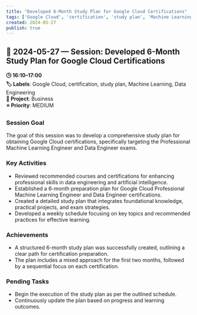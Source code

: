 ```yaml
---
title: "Developed 6-Month Study Plan for Google Cloud Certifications"
tags: ['Google Cloud', 'certification', 'study plan', 'Machine Learning', 'Data Engineering']
created: 2024-05-27
publish: true
---
```


## 📅 2024-05-27 — Session: Developed 6-Month Study Plan for Google Cloud Certifications

**🕒 16:10–17:00**  
**🏷️ Labels**: Google Cloud, certification, study plan, Machine Learning, Data Engineering  
**📂 Project**: Business  
**⭐ Priority**: MEDIUM  


### Session Goal
The goal of this session was to develop a comprehensive study plan for obtaining Google Cloud certifications, specifically targeting the Professional Machine Learning Engineer and Data Engineer exams.

### Key Activities
- Reviewed recommended courses and certifications for enhancing professional skills in data engineering and artificial intelligence.
- Established a 6-month preparation plan for Google Cloud Professional Machine Learning Engineer and Data Engineer certifications.
- Created a detailed study plan that integrates foundational knowledge, practical projects, and exam strategies.
- Developed a weekly schedule focusing on key topics and recommended practices for effective learning.

### Achievements
- A structured 6-month study plan was successfully created, outlining a clear path for certification preparation.
- The plan includes a mixed approach for the first two months, followed by a sequential focus on each certification.

### Pending Tasks
- Begin the execution of the study plan as per the outlined schedule.
- Continuously update the plan based on progress and learning outcomes.
